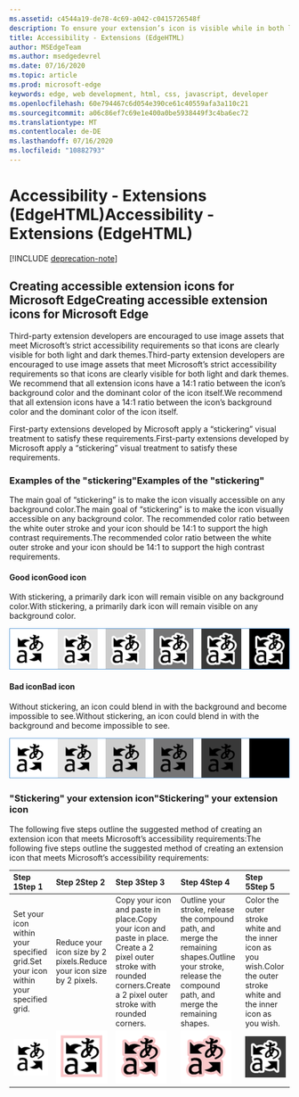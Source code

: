 ```yaml
---
ms.assetid: c4544a19-de78-4c69-a042-c0415726548f
description: To ensure your extension’s icon is visible while in both light and dark mode, follow the accessibility guide.
title: Accessibility - Extensions (EdgeHTML)
author: MSEdgeTeam
ms.author: msedgedevrel
ms.date: 07/16/2020
ms.topic: article
ms.prod: microsoft-edge
keywords: edge, web development, html, css, javascript, developer
ms.openlocfilehash: 60e794467c6d054e390ce61c40559afa3a110c21
ms.sourcegitcommit: a06c86ef7c69e1e400a0be5938449f3c4ba6ec72
ms.translationtype: MT
ms.contentlocale: de-DE
ms.lasthandoff: 07/16/2020
ms.locfileid: "10882793"
---
```

# <span data-ttu-id="45e36-104">Accessibility - Extensions (EdgeHTML)</span><span class="sxs-lookup"><span data-stu-id="45e36-104">Accessibility - Extensions (EdgeHTML)</span></span>  

[!INCLUDE [deprecation-note](../includes/deprecation-note.md)]  

## <span data-ttu-id="45e36-105">Creating accessible extension icons for Microsoft Edge</span><span class="sxs-lookup"><span data-stu-id="45e36-105">Creating accessible extension icons for Microsoft Edge</span></span>

<span data-ttu-id="45e36-106">Third-party extension developers are encouraged to use image assets that meet Microsoft’s strict accessibility requirements so that icons are clearly visible for both light and dark themes.</span><span class="sxs-lookup"><span data-stu-id="45e36-106">Third-party extension developers are encouraged to use image assets that meet Microsoft’s strict accessibility requirements so that icons are clearly visible for both light and dark themes.</span></span> <span data-ttu-id="45e36-107">We recommend that all extension icons have a 14:1 ratio between the icon’s background color and the dominant color of the icon itself.</span><span class="sxs-lookup"><span data-stu-id="45e36-107">We recommend that all extension icons have a 14:1 ratio between the icon’s background color and the dominant color of the icon itself.</span></span>


<span data-ttu-id="45e36-108">First-party extensions developed by Microsoft apply a “stickering” visual treatment to satisfy these requirements.</span><span class="sxs-lookup"><span data-stu-id="45e36-108">First-party extensions developed by Microsoft apply a “stickering” visual treatment to satisfy these requirements.</span></span>

### <span data-ttu-id="45e36-109">Examples of the "stickering"</span><span class="sxs-lookup"><span data-stu-id="45e36-109">Examples of the "stickering"</span></span>

<span data-ttu-id="45e36-110">The main goal of “stickering” is to make the icon visually accessible on any background color.</span><span class="sxs-lookup"><span data-stu-id="45e36-110">The main goal of “stickering” is to make the icon visually accessible on any background color.</span></span> <span data-ttu-id="45e36-111">The recommended color ratio between the white outer stroke and your icon should be 14:1 to support the high contrast requirements.</span><span class="sxs-lookup"><span data-stu-id="45e36-111">The recommended color ratio between the white outer stroke and your icon should be 14:1 to support the high contrast requirements.</span></span>

#### <span data-ttu-id="45e36-112">Good icon</span><span class="sxs-lookup"><span data-stu-id="45e36-112">Good icon</span></span>
<span data-ttu-id="45e36-113">With stickering, a primarily dark icon will remain visible on any background color.</span><span class="sxs-lookup"><span data-stu-id="45e36-113">With stickering, a primarily dark icon will remain visible on any background color.</span></span>


![image of icon being visible on any background color](./../media/accessibility-light-to-dark-good.png)

#### <span data-ttu-id="45e36-115">Bad icon</span><span class="sxs-lookup"><span data-stu-id="45e36-115">Bad icon</span></span>
<span data-ttu-id="45e36-116">Without stickering, an icon could blend in with the background and become impossible to see.</span><span class="sxs-lookup"><span data-stu-id="45e36-116">Without stickering, an icon could blend in with the background and become impossible to see.</span></span>


![image of icon blending into black background](./../media/accessibility-light-to-dark-bad.png)

### <span data-ttu-id="45e36-118">"Stickering" your extension icon</span><span class="sxs-lookup"><span data-stu-id="45e36-118">"Stickering" your extension icon</span></span>

<span data-ttu-id="45e36-119">The following five steps outline the suggested method of creating an extension icon that meets Microsoft’s accessibility requirements:</span><span class="sxs-lookup"><span data-stu-id="45e36-119">The following five steps outline the suggested method of creating an extension icon that meets Microsoft’s accessibility requirements:</span></span>


| <span data-ttu-id="45e36-120">Step 1</span><span class="sxs-lookup"><span data-stu-id="45e36-120">Step 1</span></span>                                       | <span data-ttu-id="45e36-121">Step 2</span><span class="sxs-lookup"><span data-stu-id="45e36-121">Step 2</span></span>                                       | <span data-ttu-id="45e36-122">Step 3</span><span class="sxs-lookup"><span data-stu-id="45e36-122">Step 3</span></span>                                                                                 | <span data-ttu-id="45e36-123">Step 4</span><span class="sxs-lookup"><span data-stu-id="45e36-123">Step 4</span></span>                                                                          | <span data-ttu-id="45e36-124">Step 5</span><span class="sxs-lookup"><span data-stu-id="45e36-124">Step 5</span></span>                                                       |
|:---------------------------------------------|:---------------------------------------------|:---------------------------------------------------------------------------------------|:--------------------------------------------------------------------------------|:-------------------------------------------------------------|
| <span data-ttu-id="45e36-125">Set your icon within your specified grid.</span><span class="sxs-lookup"><span data-stu-id="45e36-125">Set your icon within your specified grid.</span></span>    | <span data-ttu-id="45e36-126">Reduce your icon size by 2 pixels.</span><span class="sxs-lookup"><span data-stu-id="45e36-126">Reduce your icon size by 2 pixels.</span></span>           | <span data-ttu-id="45e36-127">Copy your icon and paste in place.</span><span class="sxs-lookup"><span data-stu-id="45e36-127">Copy your icon and paste in place.</span></span> <span data-ttu-id="45e36-128">Create a 2 pixel outer stroke with rounded corners.</span><span class="sxs-lookup"><span data-stu-id="45e36-128">Create a 2 pixel outer stroke with rounded corners.</span></span> | <span data-ttu-id="45e36-129">Outline your stroke, release the compound path, and merge the remaining shapes.</span><span class="sxs-lookup"><span data-stu-id="45e36-129">Outline your stroke, release the compound path, and merge the remaining shapes.</span></span> | <span data-ttu-id="45e36-130">Color the outer stroke white and the inner icon as you wish.</span><span class="sxs-lookup"><span data-stu-id="45e36-130">Color the outer stroke white and the inner icon as you wish.</span></span> |
| ![step1](./../media/accessibility-step1.png) | ![step2](./../media/accessibility-step2.png) | ![step3](./../media/accessibility-step3.png)                                           | ![step4](./../media/accessibility-step4.png)                                    | ![step5](./../media/accessibility-step5.png)                 |


